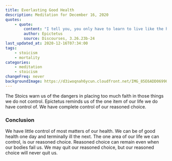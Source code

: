 ```yaml
---
title: Everlasting Good Health
description: Meditation for December 16, 2020
quotes:
    - quote:
        content: "I tell you, you only have to learn to live like the healthy person does … living with complete confidence. What confidence? The only one worth holding, in what is trustworthy, unhindered, and can't be taken away—your own reasoned choice."
        author: Epictetus
        source: Discourses, 3.26.23b-24
last_updated_at: 2020-12-16T07:34:00
tags:
    - stoicism
    - mortality
categories:
    - meditation
    - stoicism
changeFreq: never
backgroundImage: https://d3iwoqnah6ycun.cloudfront.net/IMG_85E6ADD06990.jpg
---
```


The Stoics warn us of the dangers in placing too much faith in those things we do not control. Epictetus reminds us of 
the one item of our life we do have control of. We have complete control of our reasoned choice.


### Conclusion

We have little control of most matters of our health. We can be of good health one day and terminally ill the next. The 
one area of our life we can control, is our reasoned choice. Reasoned choice can remain even when our bodies fail us. We 
may quit our reasoned choice, but our reasoned choice will never quit us.
